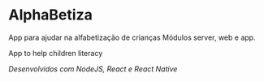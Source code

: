 # AlphaBetiza

App para ajudar na alfabetização de crianças
Módulos server, web e app.

App to help children literacy

_Desenvolvidos com NodeJS, React e React Native_

